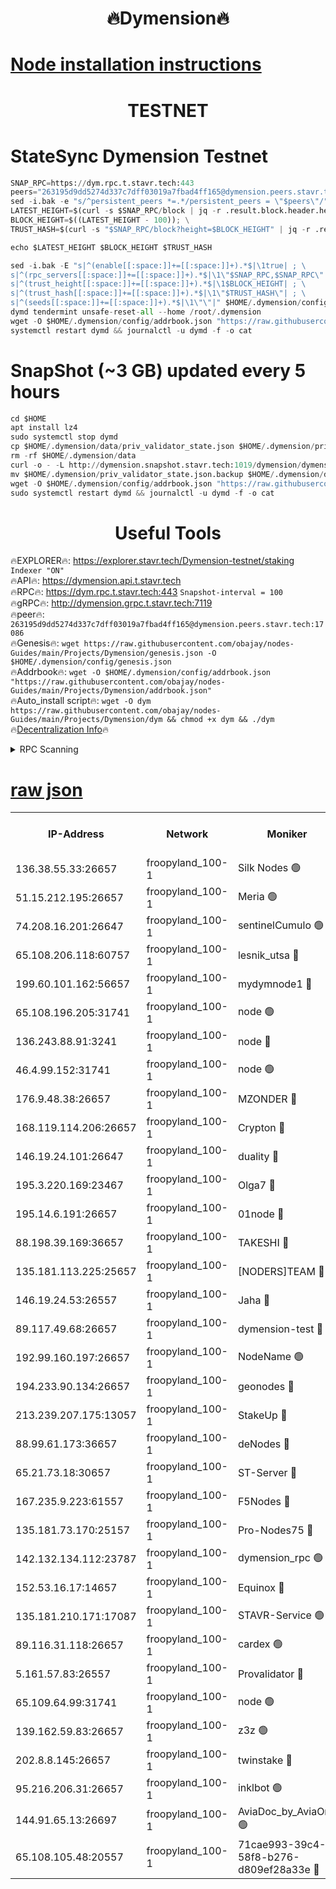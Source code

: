 <h1 align="center"> 🔥Dymension🔥</h1>

[Node installation instructions](https://github.com/obajay/nodes-Guides/tree/main/Projects/Dymension)
=

<h1 align="center"> TESTNET</h1>

# StateSync Dymension Testnet
```python
SNAP_RPC=https://dym.rpc.t.stavr.tech:443
peers="263195d9dd5274d337c7dff03019a7fbad4ff165@dymension.peers.stavr.tech:17086"
sed -i.bak -e "s/^persistent_peers *=.*/persistent_peers = \"$peers\"/" $HOME/.dymension/config/config.toml
LATEST_HEIGHT=$(curl -s $SNAP_RPC/block | jq -r .result.block.header.height); \
BLOCK_HEIGHT=$((LATEST_HEIGHT - 100)); \
TRUST_HASH=$(curl -s "$SNAP_RPC/block?height=$BLOCK_HEIGHT" | jq -r .result.block_id.hash)

echo $LATEST_HEIGHT $BLOCK_HEIGHT $TRUST_HASH

sed -i.bak -E "s|^(enable[[:space:]]+=[[:space:]]+).*$|\1true| ; \
s|^(rpc_servers[[:space:]]+=[[:space:]]+).*$|\1\"$SNAP_RPC,$SNAP_RPC\"| ; \
s|^(trust_height[[:space:]]+=[[:space:]]+).*$|\1$BLOCK_HEIGHT| ; \
s|^(trust_hash[[:space:]]+=[[:space:]]+).*$|\1\"$TRUST_HASH\"| ; \
s|^(seeds[[:space:]]+=[[:space:]]+).*$|\1\"\"|" $HOME/.dymension/config/config.toml
dymd tendermint unsafe-reset-all --home /root/.dymension
wget -O $HOME/.dymension/config/addrbook.json "https://raw.githubusercontent.com/obajay/nodes-Guides/main/Projects/Dymension/addrbook.json"
systemctl restart dymd && journalctl -u dymd -f -o cat

```
# SnapShot (~3 GB) updated every 5 hours
```python
cd $HOME
apt install lz4
sudo systemctl stop dymd
cp $HOME/.dymension/data/priv_validator_state.json $HOME/.dymension/priv_validator_state.json.backup
rm -rf $HOME/.dymension/data
curl -o - -L http://dymension.snapshot.stavr.tech:1019/dymension/dymension-snap.tar.lz4 | lz4 -c -d - | tar -x -C $HOME/.dymension --strip-components 2
mv $HOME/.dymension/priv_validator_state.json.backup $HOME/.dymension/data/priv_validator_state.json
wget -O $HOME/.dymension/config/addrbook.json "https://raw.githubusercontent.com/obajay/nodes-Guides/main/Projects/Dymension/addrbook.json"
sudo systemctl restart dymd && journalctl -u dymd -f -o cat
```

 <h1 align="center"> Useful Tools</h1>

🔥EXPLORER🔥:     https://explorer.stavr.tech/Dymension-testnet/staking        `Indexer "ON"` \
🔥API🔥:          https://dymension.api.t.stavr.tech \
🔥RPC🔥:          https://dym.rpc.t.stavr.tech:443                  `Snapshot-interval = 100` \
🔥gRPC🔥:         http://dymension.grpc.t.stavr.tech:7119 \
🔥peer🔥:         `263195d9dd5274d337c7dff03019a7fbad4ff165@dymension.peers.stavr.tech:17086` \
🔥Genesis🔥:     ```wget https://raw.githubusercontent.com/obajay/nodes-Guides/main/Projects/Dymension/genesis.json -O $HOME/.dymension/config/genesis.json``` \
🔥Addrbook🔥:    ```wget -O $HOME/.dymension/config/addrbook.json "https://raw.githubusercontent.com/obajay/nodes-Guides/main/Projects/Dymension/addrbook.json"``` \
🔥Auto_install script🔥: ```wget -O dym https://raw.githubusercontent.com/obajay/nodes-Guides/main/Projects/Dymension/dym && chmod +x dym && ./dym``` \
🔥[Decentralization Info](https://github.com/obajay/StateSync-snapshots/tree/main/Projects/Dymension/Decentralization)🔥


<details>
<summary>RPC Scanning</summary>

<h2 align="center"> We scan nodes in real time every 4 hours. And we provide the final result of RPC endpoints.
We cannot influence the operation of these nodes in any way. </h2>


```python
If Voting Power is higher than 0 --> then the Node is a validator of the network and may be subject to attack and be a potential threat to the chain.
```
```python
We marked such validators with a red symbol
```

</details>

[raw json](https://rpc-check.dymt.stavr.tech/dymt/rpc-dymt-result.json)
=


<table><tr><th>IP-Address</th><th>Network</th><th>Moniker</th><th>Latest Block Height</th><th>Earliest Block Height</th><th>Catching Up</th><th>Tx Index</th><th>Voting Power</th><th>Scan Time</th></tr><tr><td>136.38.55.33:26657</td><td>froopyland_100-1</td><td>Silk Nodes 🟢</td><td>2433686</td><td>1</td><td>False</td><td>on</td><td>0</td><td>2024-02-04T18:38:48.551988729UTC</td></tr><tr><td>51.15.212.195:26657</td><td>froopyland_100-1</td><td>Meria 🟢</td><td>1651535</td><td>1238063</td><td>False</td><td>on</td><td>0</td><td>2024-02-04T18:37:35.928932512UTC</td></tr><tr><td>74.208.16.201:26647</td><td>froopyland_100-1</td><td>sentinelCumulo 🟢</td><td>2433674</td><td>1652923</td><td>False</td><td>on</td><td>0</td><td>2024-02-04T18:37:40.269740767UTC</td></tr><tr><td>65.108.206.118:60757</td><td>froopyland_100-1</td><td>lesnik_utsa 🔴</td><td>2433677</td><td>1652923</td><td>False</td><td>on</td><td>1</td><td>2024-02-04T18:37:58.666536603UTC</td></tr><tr><td>199.60.101.162:56657</td><td>froopyland_100-1</td><td>mydymnode1 🔴</td><td>2433677</td><td>1652923</td><td>False</td><td>off</td><td>3</td><td>2024-02-04T18:37:59.453214453UTC</td></tr><tr><td>65.108.196.205:31741</td><td>froopyland_100-1</td><td>node 🟢</td><td>2433681</td><td>1652923</td><td>False</td><td>on</td><td>0</td><td>2024-02-04T18:38:23.202565979UTC</td></tr><tr><td>136.243.88.91:3241</td><td>froopyland_100-1</td><td>node 🔴</td><td>2433682</td><td>1652923</td><td>False</td><td>on</td><td>1</td><td>2024-02-04T18:38:32.104308175UTC</td></tr><tr><td>46.4.99.152:31741</td><td>froopyland_100-1</td><td>node 🟢</td><td>2433683</td><td>1652923</td><td>False</td><td>on</td><td>0</td><td>2024-02-04T18:38:34.472420145UTC</td></tr><tr><td>176.9.48.38:26657</td><td>froopyland_100-1</td><td>MZONDER 🔴</td><td>2433685</td><td>1652923</td><td>False</td><td>on</td><td>1</td><td>2024-02-04T18:38:43.069053727UTC</td></tr><tr><td>168.119.114.206:26657</td><td>froopyland_100-1</td><td>Crypton 🔴</td><td>2433687</td><td>1652923</td><td>False</td><td>off</td><td>1</td><td>2024-02-04T18:38:56.531100527UTC</td></tr><tr><td>146.19.24.101:26647</td><td>froopyland_100-1</td><td>duality 🔴</td><td>2433680</td><td>1655313</td><td>False</td><td>on</td><td>1</td><td>2024-02-04T18:38:15.451827907UTC</td></tr><tr><td>195.3.220.169:23467</td><td>froopyland_100-1</td><td>Olga7 🔴</td><td>2433685</td><td>1655313</td><td>False</td><td>on</td><td>1</td><td>2024-02-04T18:38:43.496261239UTC</td></tr><tr><td>195.14.6.191:26657</td><td>froopyland_100-1</td><td>01node 🔴</td><td>2433687</td><td>1655732</td><td>False</td><td>on</td><td>1</td><td>2024-02-04T18:38:56.280935323UTC</td></tr><tr><td>88.198.39.169:36657</td><td>froopyland_100-1</td><td>TAKESHI 🔴</td><td>2433674</td><td>1656584</td><td>False</td><td>on</td><td>1</td><td>2024-02-04T18:37:40.541419511UTC</td></tr><tr><td>135.181.113.225:25657</td><td>froopyland_100-1</td><td>[NODERS]TEAM 🔴</td><td>2433682</td><td>1656584</td><td>False</td><td>on</td><td>1</td><td>2024-02-04T18:38:26.651782639UTC</td></tr><tr><td>146.19.24.53:26557</td><td>froopyland_100-1</td><td>Jaha 🔴</td><td>2433682</td><td>1656584</td><td>False</td><td>off</td><td>1</td><td>2024-02-04T18:38:31.425872770UTC</td></tr><tr><td>89.117.49.68:26657</td><td>froopyland_100-1</td><td>dymension-test 🔴</td><td>2433687</td><td>1723012</td><td>False</td><td>on</td><td>1</td><td>2024-02-04T18:38:56.900078379UTC</td></tr><tr><td>192.99.160.197:26657</td><td>froopyland_100-1</td><td>NodeName 🟢</td><td>1829304</td><td>1826584</td><td>False</td><td>on</td><td>0</td><td>2024-02-04T18:39:01.745645684UTC</td></tr><tr><td>194.233.90.134:26657</td><td>froopyland_100-1</td><td>geonodes 🔴</td><td>2433680</td><td>2015001</td><td>False</td><td>on</td><td>1</td><td>2024-02-04T18:38:16.508255308UTC</td></tr><tr><td>213.239.207.175:13057</td><td>froopyland_100-1</td><td>StakeUp 🔴</td><td>2433688</td><td>2060558</td><td>False</td><td>off</td><td>1</td><td>2024-02-04T18:39:02.056052211UTC</td></tr><tr><td>88.99.61.173:36657</td><td>froopyland_100-1</td><td>deNodes 🔴</td><td>2433681</td><td>2077398</td><td>False</td><td>off</td><td>1</td><td>2024-02-04T18:38:23.635168752UTC</td></tr><tr><td>65.21.73.18:30657</td><td>froopyland_100-1</td><td>ST-Server 🔴</td><td>2433673</td><td>2082417</td><td>False</td><td>on</td><td>1</td><td>2024-02-04T18:37:36.985190900UTC</td></tr><tr><td>167.235.9.223:61557</td><td>froopyland_100-1</td><td>F5Nodes 🔴</td><td>2433678</td><td>2100380</td><td>False</td><td>off</td><td>1</td><td>2024-02-04T18:38:03.838937511UTC</td></tr><tr><td>135.181.73.170:25157</td><td>froopyland_100-1</td><td>Pro-Nodes75 🔴</td><td>2433676</td><td>2133676</td><td>False</td><td>on</td><td>1</td><td>2024-02-04T18:37:51.626176552UTC</td></tr><tr><td>142.132.134.112:23787</td><td>froopyland_100-1</td><td>dymension_rpc 🟢</td><td>2433680</td><td>2133680</td><td>False</td><td>on</td><td>0</td><td>2024-02-04T18:38:14.671244608UTC</td></tr><tr><td>152.53.16.17:14657</td><td>froopyland_100-1</td><td>Equinox 🔴</td><td>2433674</td><td>2169800</td><td>False</td><td>on</td><td>1</td><td>2024-02-04T18:37:39.429259418UTC</td></tr><tr><td>135.181.210.171:17087</td><td>froopyland_100-1</td><td>STAVR-Service 🟢</td><td>2433675</td><td>2225118</td><td>False</td><td>on</td><td>0</td><td>2024-02-04T18:37:46.402391537UTC</td></tr><tr><td>89.116.31.118:26657</td><td>froopyland_100-1</td><td>cardex 🟢</td><td>2433679</td><td>2339417</td><td>False</td><td>on</td><td>0</td><td>2024-02-04T18:38:10.293570098UTC</td></tr><tr><td>5.161.57.83:26557</td><td>froopyland_100-1</td><td>Provalidator 🔴</td><td>2433673</td><td>2339618</td><td>False</td><td>on</td><td>1</td><td>2024-02-04T18:37:36.566519857UTC</td></tr><tr><td>65.109.64.99:31741</td><td>froopyland_100-1</td><td>node 🟢</td><td>2433676</td><td>2339618</td><td>False</td><td>on</td><td>0</td><td>2024-02-04T18:37:56.129296876UTC</td></tr><tr><td>139.162.59.83:26657</td><td>froopyland_100-1</td><td>z3z 🟢</td><td>2433674</td><td>2374973</td><td>False</td><td>on</td><td>0</td><td>2024-02-04T18:37:43.987604439UTC</td></tr><tr><td>202.8.8.145:26657</td><td>froopyland_100-1</td><td>twinstake 🔴</td><td>2433682</td><td>2384116</td><td>False</td><td>off</td><td>1</td><td>2024-02-04T18:38:31.075769316UTC</td></tr><tr><td>95.216.206.31:26657</td><td>froopyland_100-1</td><td>inklbot 🟢</td><td>2433682</td><td>2413412</td><td>False</td><td>on</td><td>0</td><td>2024-02-04T18:38:31.806742759UTC</td></tr><tr><td>144.91.65.13:26697</td><td>froopyland_100-1</td><td>AviaDoc_by_AviaOne 🟢</td><td>2433417</td><td>2419017</td><td>False</td><td>on</td><td>0</td><td>2024-02-04T18:37:51.265324726UTC</td></tr><tr><td>65.108.105.48:20557</td><td>froopyland_100-1</td><td>71cae993-39c4-58f8-b276-d809ef28a33e 🔴</td><td>2433680</td><td>2432923</td><td>False</td><td>on</td><td>1</td><td>2024-02-04T18:38:15.074684980UTC</td></tr></table>
